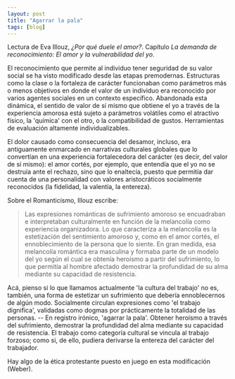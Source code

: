 ```yaml
---
layout: post
title: "Agarrar la pala"
tags: [blog]
---
```


Lectura de Eva Illouz, *¿Por qué duele el amor?*. Capítulo _La demanda de reconocimiento: El amor y la vulnerabilidad del yo_.

El reconocimiento que permite al individuo tener seguridad de su valor social se ha visto modificado desde las etapas premodernas. Estructuras como la clase o la fortaleza de carácter funcionaban como parámetros más o menos objetivos en donde el valor de un individuo era reconocido por varios agentes sociales en un contexto específico. Abandonada esta dinámica, el sentido de valor de sí mismo que obtiene el yo a través de la experiencia amorosa está sujeto a parámetros volátiles como el atractivo físico, la 'química' con el otro, o la compatibilidad de gustos. Herramientas de evaluación altamente individualizables. 

El dolor causado como consecuencia del desamor, incluso, era antiguamente enmarcado en narrativas culturales globales que lo convertían en una experiencia fortalecedora del carácter (es decir, del valor de sí mismo): el amor cortés, por ejemplo, que entendía que el yo no se destruía ante el rechazo, sino que lo enaltecía, puesto que permitía dar cuenta de una personalidad con valores aristocráticos socialmente reconocidos (la fidelidad, la valentía, la entereza). 

Sobre el Romanticismo, Illouz escribe:

> Las expresiones románticas de sufrimiento amoroso se encuadraban e interpretaban culturalmente en función de la melancolía como experiencia organizadora. Lo que caracteriza a la melancolía es la estetización del sentimiento amoroso y, como en el amor cortés, el ennoblecimiento de la persona que lo siente. En gran medida, esa melancolía romántica era masculina y formaba parte de un modelo del yo según el cual se obtenía heroísmo a partir del sufrimiento, lo que permitía al hombre afectado demostrar la profundidad de su alma mediante su capacidad de resistencia.

Acá, pienso si lo que llamamos actualmente 'la cultura del trabajo' no es, también, una forma de estetizar un sufrimiento que debería ennoblecernos de algún modo. Socialmente circulan expresiones como 'el trabajo dignifica', validadas como dogmas por prácticamente la totalidad de las personas. -- En registro irónico, 'agarrar la pala'. Obtener heroísmo a través del sufrimiento, demostrar la profundidad del alma mediante su capacidad de resistencia. El trabajo como categoría cultural se vincula al trabajo forzoso; como si, de ello, pudiera derivarse la entereza del carácter del trabajador.

Hay algo de la ética protestante puesto en juego en esta modificación (Weber).